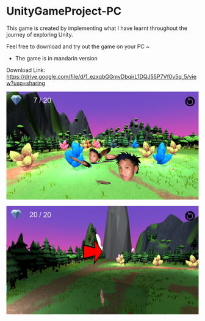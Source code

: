 # UnityGameProject-PC
This game is created by implementing what I have learnt throughout the journey of exploring Unity.

Feel free to download and try out the game on your PC ~

* The game is in mandarin version

Download Link: https://drive.google.com/file/d/1_ezxqbGGmvDbqirL1DQJ55P7Vf0v5q_5/view?usp=sharing

![](https://raw.githubusercontent.com/Bamboo-Cane/UnityGameProject-PC/main/Image/Screenshot%20(526).png)

![](https://raw.githubusercontent.com/Bamboo-Cane/UnityGameProject-PC/main/Image/Screenshot%20(528).png)

